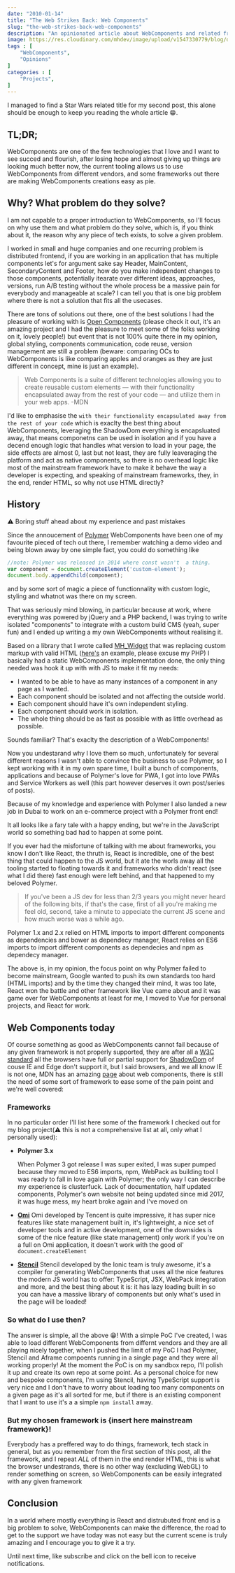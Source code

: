 ```yaml
---
date: "2010-01-14"
title: "The Web Strikes Back: Web Components"
slug: "the-web-strikes-back-web-components"
description: "An opinionated article about WebComponents and related frameworks, my personal history, the future ahead and a bunch of useful info in case you're interted in checking WebComponents out"
image: https://res.cloudinary.com/mhdev/image/upload/v1547330779/blog/defaultImages/covers/7.jpg
tags : [
    "WebComponents",
    "Opinions"
]
categories : [
    "Projects",
]
---
```


I managed to find a Star Wars related title for my second post, this alone should be enough to keep you reading the whole article 😁.

## TL;DR;
WebComponents are one of the few technologies that I love and I want to see succed and flourish, after losing hope and almost giving up things are looking much better now, the current tooling allows us to use WebComponents from different vendors, and some frameworks out there are making WebComponents creations easy as pie.

## Why? What problem do they solve?

I am not capable to a proper introduction to WebComponents, so I'll focus on why use them and what problem do they solve, which is, if you think about it, the reason why any piece of tech exists, to solve a given problem. 

I worked in small and huge companies and one recurring problem is distributed frontend, if you are working in an application that has multiple components let's for argument sake say Header, MainContent, SecondaryContent and Footer, how do you make independent changes to those components, potentially itearate over different ideas, approaches, versions, run A/B testing without the whole process be a massive pain for everybody and manageable at scale? I can tell you that is one big problem where there is not a solution that fits all the usecases.

There are tons of solutions out there, one of the best solutions I had the pleasure of working with is [Open Components](https://github.com/opencomponents/oc) (please check it out, it's an amazing project and I had the pleasure to meet some of the folks working on it, lovely people!) but event that is not 100% quite there in my opinion, global styling, components communication, code reuse, version management are still a problem (beware: comparing OCs to WebComponents is like comparing apples and oranges as they are just different in concept, mine is just an example).

> Web Components is a suite of different technologies allowing you to create reusable custom elements — with their functionality encapsulated away from the rest of your code — and utilize them in your web apps. -MDN

I'd like to emphasise the `with their functionality encapsulated away from the rest of your code` which is exaclty the best thing about WebComponents, leveraging the ShadowDom everything is encapsluated away, that means componetns can be used in isolation and if you have a decend enough logic that handles what version to load in your page, the side effects are almost 0, last but not least, they are fully leaveraging the platform and act as native components, so there is no overhead logic like most of the mainstream framework have to make it behave the way a developer is expecting, and speaking of mainstream frameworks, they, in the end, render HTML, so why not use HTML directly?

## History
⚠️  Boring stuff ahead about my experience and past mistakes

Since the annoucement of [Polymer](https://www.polymer-project.org) WebComponents have been one of my favourite pieced of tech out there, I remember watching a demo video and being blown away by one simple fact, you could do something like

```js
//note: Polymer was released in 2014 where const wasn't  a thing.
var component = document.createElement('custom-element');
document.body.appendChild(component);
```

and by some sort of magic a piece of functionnality with custom logic, styling and whatnot was there on my screen.

That was seriously mind blowing, in particular because at work, where everything was powered by jQuery and a PHP backend, I was trying to write isolated "components" to integrate with a custom build CMS (yeah, super fun) and I ended up writing a my own WebComponents without realising it.

Based on a library that I wrote called [MH_Widget](https://github.com/matteo-hertel/MH_Widget) that was replacing custom markup with valid HTML ([here's](https://github.com/matteo-hertel/MH_Widget/blob/master/Example/index.php#L59) an example, please excuse my PHP) I basically had a static WebComponents implementation done, the only thing needed was hook it up with with JS to make it fit my needs:

- I wanted to be able to have as many instances of a component in any page as I wanted.
- Each component should be isolated and not affecting the outside world.
- Each component should have it's own independent styling.
- Each component should work in isolation.
- The whole thing should be as fast as possible with as little overhead as possible.

Sounds familiar? That's exaclty the description of a WebComponents!

Now you undestarand why I love them so much, unfortunately for several different reasons I wasn't able to convince the business to use Polymer, so I kept working with it in my own spare time, I built a bunch of components, applications and because of Polymer's love for PWA, I got into love PWAs and Service Workers as well (this part however deserves it own post/series of posts).

Because of my knowledge and experience with Polymer I also landed a new job in Dubai to work on an e-commerce project with a Polymer front end!

It all looks like a fary tale with a happy ending, but we're in the JavaScript world so something bad had to happen at some point.

If you ever had the misfortune of talking with me about frameworks, you know I don't like React, the thruth is, React is incredible, one of the best thing that could happen to the JS world, but it ate the worls away all the tooling started to floating towards it and frameworks who didn't react (see what I did there) fast enough were left behind, and that happened to my beloved Polymer.

> If you've been a JS dev for less than 2/3 years you might never heard of the following bits, if that's the case, first of all you're making me feel old, second, take a minute to appeciate the current JS scene and how much worse was a while ago.

Polymer 1.x and 2.x relied on HTML imports to import different components as dependencies and bower as dependecy manager, React relies on ES6 imports to import different components as dependecies and npm as dependecy manager.

The above is, in my opinion, the focus point on why Polymer failed to become mainstream, Google wanted to push its own standards too hard (HTML imports) and by the time they changed their mind, it was too late, React won the battle and other framework like Vue came about and it was game over for WebComponents at least for me, I moved to Vue for personal projects, and React for work.

## Web Components today

Of course something as good as WebComponents cannot fail because of any given framework is not properly supported, they are after all a [W3C standard](https://www.w3.org/standards/techs/components#w3c_all) all the browsers have full or partial support for [ShadowDom](https://caniuse.com/#search=shadow%20dom) of couse IE and Edge don't support it, but I said browsers, and we all know IE is not one, MDN has an amazing [page](https://developer.mozilla.org/en-US/docs/Web/Web_Components) about web components, there is still the need of some sort of framework to ease some of the pain point and we're well covered:

### Frameworks

In no particular order I'll list here some of the framework I checked out for my blog project(⚠ this is not a comprehensive list at all, only what I personally used):

- **Polymer 3.x** 

    When Polymer 3 got release I was super exited, I was super pumped because they moved to ES6 imports, npm, WebPack as building tool I was ready to fall in love again with Polymer; the only way I can describe my experience is clusterfuck.
    Lack of documentation, half updated components, Polymer's own website not being updated since mid 2017, it was huge mess, my heart broke again and I've moved on

- **[Omi](https://github.com/Tencent/omi)**
    Omi developed by Tencent is quite impressive, it has super nice features like state management built in, it's lightweight, a nice set of developer tools and in active development, one of the downsides is some of the nice feature (like state management) only work if you're on a full on Omi application, it doesn't work with the good ol' `document.createElement`

- **[Stencil](https://github.com/ionic-team/stencil)**
  Stencil developed by the Ionic team is truly awesome, it's a compiler for generating WebComponents that uses all the nice features the modern JS world has to offer: TypeScript, JSX, WebPack integration and more, and the best thing about it is: it has lazy loading built in so you can have a massive library of components but only what's used in the page will be loaded!

### So what do I use then?
The answer is simple, all the above 😁! With a simple PoC I've created, I was able to load different WebComponents from differnt vendors and they are all playing nicely together, when I pushed the limit of my PoC I had Polymer, Stencil and Aframe compoents running in a single page and they were all working properly! At the moment the PoC is on my sandbox repo, I'll polish it up and create its own repo at some point.
As a personal choice for new and bespoke components, I'm using Stencil, having TypeScript support is very nice and I don't have to worry about loading too many components on a given page as it's all sorted for me, but if there is an existing component that I want to use it's a a simple `npm install` away.

### But my chosen framework is {insert here mainstream framework}!

Everybody has a preffered way to do things, framework, tech stack in general, but as you remember from the first section of this post, all the framework, and I repeat *ALL* of them in the end render HTML, this is what the browser undestrands, there is no other way (excluding WebGL) to render something on screen, so WebComponents can be easily integrated with any given framework

## Conclusion

In a world where mostly everything is React and distrubuted front end is a big problem to solve, WebComponents can make the difference, the road to get to the support we have today was not easy but the current scene is truly amazing and I encourage you to give it a try.

Until next time, like subscribe and click on the bell icon to receive notifications.
